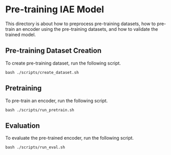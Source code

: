 # Pre-training IAE Model

This directory is about how to preprocess pre-training datasets, how to pre-train an encoder using the pre-training datasets, and how to validate the trained model.

## Pre-training Dataset Creation

To create pre-training dataset, run the following script.

```
bash ./scripts/create_dataset.sh
```

## Pretraining

To pre-train an encoder, run the following script.
```
bash ./scripts/run_pretrain.sh
```

## Evaluation

To evaluate the pre-trained encoder, run the following script.
```
bash ./scripts/run_eval.sh
```